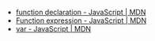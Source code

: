 - [function declaration - JavaScript | MDN](https://developer.mozilla.org/en-US/docs/Web/JavaScript/Reference/Statements/function)
- [Function expression - JavaScript | MDN](https://developer.mozilla.org/en-US/docs/Web/JavaScript/Reference/Operators/function)
- [var - JavaScript | MDN](https://developer.mozilla.org/en-US/docs/Web/JavaScript/Reference/Statements/var)
